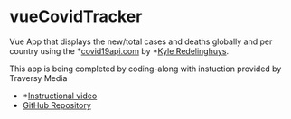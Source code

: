 # vueCovidTracker
Vue App that displays the new/total cases and deaths globally and per country using the \*[covid19api.com](https://covid19api.com/) by \*[Kyle Redelinghuys](https://twitter.com/ksredelinghuys).

This app is being completed by coding-along with instuction provided by Traversy Media 
- \*[Instructional video](https://www.youtube.com/watch?v=m-MAIpnH9ag/)
- [GitHub Repository](https://github.com/bradtraversy/vue-covid-tracker)

